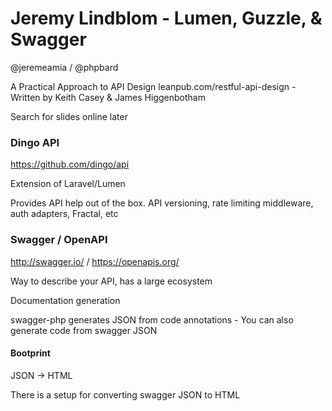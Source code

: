 # Jeremy Lindblom - Lumen, Guzzle, & Swagger

@jeremeamia / @phpbard

A Practical Approach to API Design
leanpub.com/restful-api-design - Written by Keith Casey & James Higgenbotham

Search for slides online later

### Dingo API

https://github.com/dingo/api

Extension of Laravel/Lumen

Provides API help out of the box. API versioning, rate limiting middleware, auth adapters, Fractal, etc

### Swagger / OpenAPI

http://swagger.io/ / https://openapis.org/

Way to describe your API, has a large ecosystem

Documentation generation

swagger-php generates JSON from code annotations
    - You can also generate code from swagger JSON

#### Bootprint

JSON -> HTML

There is a setup for converting swagger JSON to HTML
